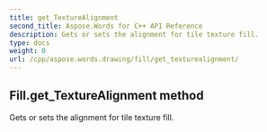 ```yaml
---
title: get_TextureAlignment
second_title: Aspose.Words for C++ API Reference
description: Gets or sets the alignment for tile texture fill. 
type: docs
weight: 0
url: /cpp/aspose.words.drawing/fill/get_texturealignment/
---
```

## Fill.get_TextureAlignment method


Gets or sets the alignment for tile texture fill.

